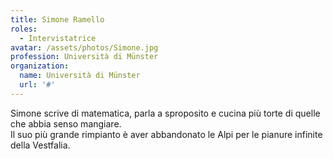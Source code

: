 ```yaml
---
title: Simone Ramello
roles: 
  - Intervistatrice
avatar: /assets/photos/Simone.jpg
profession: Università di Münster
organization:
  name: Università di Münster
  url: '#'
---
```


Simone scrive di matematica, parla a sproposito e cucina più torte di quelle che abbia senso mangiare.  
Il suo più grande rimpianto è aver abbandonato le Alpi per le pianure infinite della Vestfalia.
